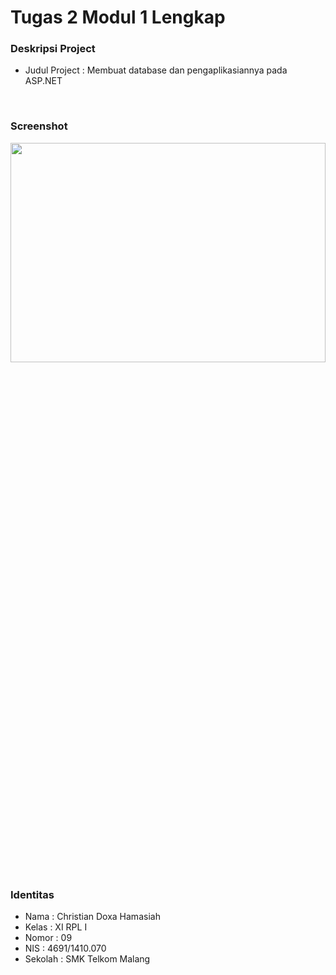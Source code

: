 # Tugas 2 Modul 1 Lengkap
### Deskripsi Project
- Judul Project : Membuat database dan pengaplikasiannya pada ASP.NET
<br>

### Screenshot
<img src="https://github.com/zhergiuz/ASP_TUGAS2_MODUL1/blob/master/Screenshot.PNG" width="100%" height="30%">
<br>

### Identitas
- Nama  : Christian Doxa Hamasiah
- Kelas : XI RPL I
- Nomor : 09
- NIS   : 4691/1410.070
- Sekolah  : SMK Telkom Malang

